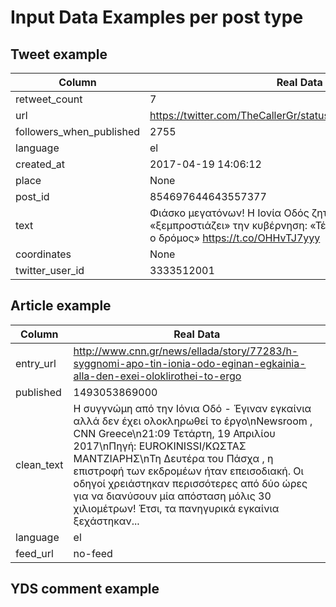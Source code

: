 # Input Data Examples per post type

## Tweet example
Column | Real Data
------------ | -------------
retweet_count | 7
url | https://twitter.com/TheCallerGr/status/854697644643557377
followers_when_published | 2755
language | el
created_at | 2017-04-19 14:06:12
place | None
post_id | 854697644643557377
text | Φιάσκο μεγατόνων! Η Ιονία Οδός ζητά συγγνώμη και «ξεμπροστιάζει» την κυβέρνηση: «Τέλη Μαΐου 100% έτοιμος ο δρόμος» https://t.co/OHHvTJ7yyy
coordinates | None
twitter_user_id | 3333512001

## Article example
Column | Real Data
------------ | -------------
entry_url | http://www.cnn.gr/news/ellada/story/77283/h-syggnomi-apo-tin-ionia-odo-eginan-egkainia-alla-den-exei-oloklirothei-to-ergo
published | 1493053869000
clean_text | Η συγγνώμη από την Ιόνια Οδό - Έγιναν εγκαίνια αλλά δεν έχει ολοκληρωθεί το έργο\nNewsroom             , CNN Greece\n21:09 Τετάρτη, 19 Απριλίου 2017\nΠηγή: EUROKINISSI/ΚΩΣΤΑΣ ΜΑΝΤΖΙΑΡΗΣ\nΤη Δευτέρα του Πάσχα , η επιστροφή των εκδρομέων ήταν επεισοδιακή. Οι οδηγοί χρειάστηκαν περισσότερες από δύο ώρες για να διανύσουν μία απόσταση μόλις 30 χιλιομέτρων! Έτσι, τα πανηγυρικά εγκαίνια ξεχάστηκαν...
language | el
feed_url | no-feed

## YDS comment example

